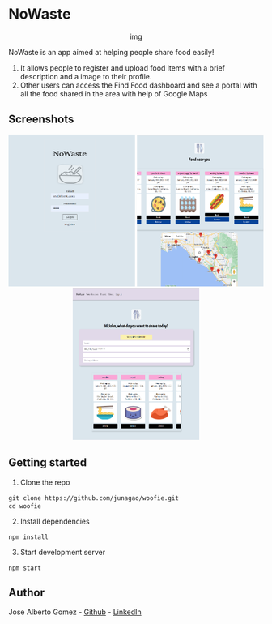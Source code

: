 # NoWaste

<p align="center">
img
</p>



NoWaste is an app aimed at helping people share food easily!

1. It allows people to register and upload food items with a brief description and a image to their profile.
2. Other users can access the Find Food dashboard and see a portal with all the food shared in the area with help of Google Maps

## Screenshots

<p align="center">
<img src="Images/Login.png" width="250" height="300"/>
<img src="Images/FindFood.png"  width="250" height="300"/>
<img src="Images/shareFood.png"  width="250" height="300"/>

</p>


## Getting started

1. Clone the repo

```
git clone https://github.com/junagao/woofie.git
cd woofie
```

2. Install dependencies
```
npm install
```

3. Start development server
```
npm start
```

## Author
Jose Alberto Gomez - [Github](https://github.com/Josequesada9393) - [LinkedIn](https://www.linkedin.com/in/jos%C3%A9-alberto-g%C3%B3mez-55aa63117/)

